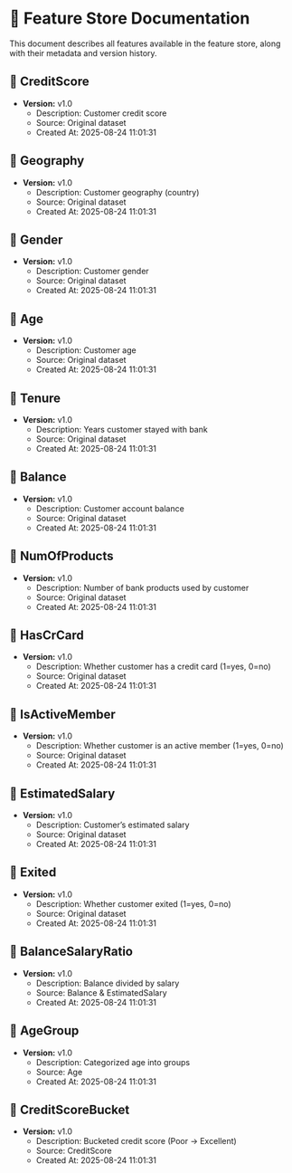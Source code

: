 # 📘 Feature Store Documentation

This document describes all features available in the feature store, along with their metadata and version history.

## 🔹 CreditScore
- **Version:** v1.0
  - Description: Customer credit score
  - Source: Original dataset
  - Created At: 2025-08-24 11:01:31

## 🔹 Geography
- **Version:** v1.0
  - Description: Customer geography (country)
  - Source: Original dataset
  - Created At: 2025-08-24 11:01:31

## 🔹 Gender
- **Version:** v1.0
  - Description: Customer gender
  - Source: Original dataset
  - Created At: 2025-08-24 11:01:31

## 🔹 Age
- **Version:** v1.0
  - Description: Customer age
  - Source: Original dataset
  - Created At: 2025-08-24 11:01:31

## 🔹 Tenure
- **Version:** v1.0
  - Description: Years customer stayed with bank
  - Source: Original dataset
  - Created At: 2025-08-24 11:01:31

## 🔹 Balance
- **Version:** v1.0
  - Description: Customer account balance
  - Source: Original dataset
  - Created At: 2025-08-24 11:01:31

## 🔹 NumOfProducts
- **Version:** v1.0
  - Description: Number of bank products used by customer
  - Source: Original dataset
  - Created At: 2025-08-24 11:01:31

## 🔹 HasCrCard
- **Version:** v1.0
  - Description: Whether customer has a credit card (1=yes, 0=no)
  - Source: Original dataset
  - Created At: 2025-08-24 11:01:31

## 🔹 IsActiveMember
- **Version:** v1.0
  - Description: Whether customer is an active member (1=yes, 0=no)
  - Source: Original dataset
  - Created At: 2025-08-24 11:01:31

## 🔹 EstimatedSalary
- **Version:** v1.0
  - Description: Customer’s estimated salary
  - Source: Original dataset
  - Created At: 2025-08-24 11:01:31

## 🔹 Exited
- **Version:** v1.0
  - Description: Whether customer exited (1=yes, 0=no)
  - Source: Original dataset
  - Created At: 2025-08-24 11:01:31

## 🔹 BalanceSalaryRatio
- **Version:** v1.0
  - Description: Balance divided by salary
  - Source: Balance & EstimatedSalary
  - Created At: 2025-08-24 11:01:31

## 🔹 AgeGroup
- **Version:** v1.0
  - Description: Categorized age into groups
  - Source: Age
  - Created At: 2025-08-24 11:01:31

## 🔹 CreditScoreBucket
- **Version:** v1.0
  - Description: Bucketed credit score (Poor → Excellent)
  - Source: CreditScore
  - Created At: 2025-08-24 11:01:31

